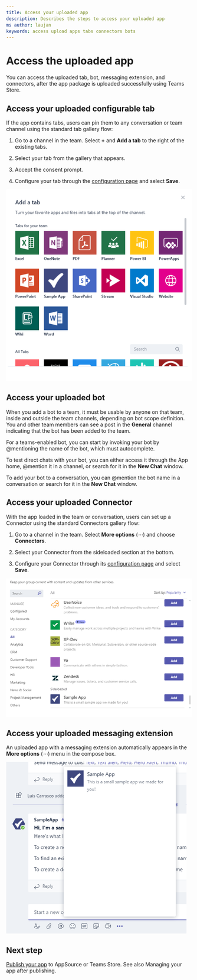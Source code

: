 ```yaml
---
title: Access your uploaded app
description: Describes the steps to access your uploaded app
ms author: laujan 
keywords: access upload apps tabs connectors bots
---
```


# Access the uploaded app

You can access the uploaded tab, bot, messaging extension, and connectors, after the app package is uploaded successfully using Teams Store.

## Access your uploaded configurable tab

If the app contains tabs, users can pin them to any conversation or team channel using the standard tab gallery flow:

1. Go to a channel in the team. Select **+** and **Add a tab** to the right of the existing tabs.

2. Select your tab from the gallery that appears.

3. Accept the consent prompt.

4. Configure your tab through the [configuration page](../../tabs/how-to/create-tab-pages/configuration-page.md) and select **Save**.

  ![The Add a tab dialog box, featuring a gallery of available tabs](../../assets/images/tab_gallery.png)

## Access your uploaded bot

When you add a bot to a team, it must be usable by anyone on that team, inside and outside the team channels, depending on bot scope definition. You and other team members can see a post in the **General** channel indicating that the bot has been added to the team.

For a teams-enabled bot, you can start by invoking your bot by @mentioning the name of the bot, which must autocomplete.

To test direct chats with your bot, you can either access it through the App home, @mention it in a channel, or search for it in the **New Chat** window.

To add your bot to a conversation, you can @mention the bot name in a conversation or search for it in the **New Chat** window.

## Access your uploaded Connector

With the app loaded in the team or conversation, users can set up a Connector using the standard Connectors gallery flow:

1. Go to a channel in the team. Select **More options** (*&#8943;*) and choose **Connectors**.

2. Select your Connector from the sideloaded section at the bottom.

3. Configure your Connector through its [configuration page](../../webhooks-and-connectors/how-to/connectors-creating.md) and select **Save**.

  ![The Add a tab dialog box, featuring a gallery of available tabs.](../../assets/images/connector_gallery.png)

## Access your uploaded messaging extension

An uploaded app with a messaging extension automatically appears in the **More options** (*&#8943;*) menu in the compose box.

![Messaging extensions](../../assets/images/compose-extensions/cesampleapp.png)

## Next step

[Publish your app](../../OfficeDocs-SkypeForBusiness/blob/live/Teams/manage-apps.md) to AppSource or Teams Store. See also Managing your app after publishing.
